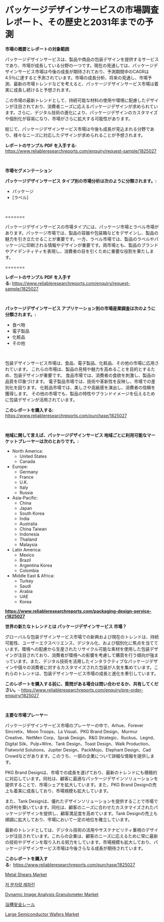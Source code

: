 <p><h1>パッケージデザインサービスの市場調査レポート、その歴史と2031年までの予測</h1></p><p><strong>市場の概要とレポートの対象範囲</strong></p>
<p><p>パッケージデザインサービスは、製品や商品の包装デザインを提供するサービスであり、市場が成長している分野の一つです。現在の見通しでは、パッケージデザインサービス市場は今後の成長が期待されており、予測期間中のCAGRは4.5％に達すると予測されています。市場の成長分析、将来の見通し、市場予測、最新の市場トレンドなどを考えると、パッケージデザインサービス市場は着実に成長し続けると予想されます。</p><p>この市場の最新トレンドとして、持続可能な材料の使用や環境に配慮したデザインが注目されており、消費者ニーズに応えるパッケージデザインが求められています。さらに、デジタル技術の進化により、パッケージデザインのカスタマイズや個別化が容易になり、市場がさらに拡大する可能性があります。</p><p>総じて、パッケージデザインサービス市場は今後も成長が見込まれる分野であり、様々なニーズに対応したデザインが求められることが予想されます。</p></p>
<p><strong>レポートのサンプル PDF を入手する:</strong> <a href="https://www.reliableresearchreports.com/enquiry/request-sample/1825027">https://www.reliableresearchreports.com/enquiry/request-sample/1825027</a></p>
<p>&nbsp;</p>
<p><strong>市場セグメンテーション</strong></p>
<p><strong>パッケージデザインサービス タイプ別の市場分析は次のように分類されます。:</strong></p>
<p><ul><li>パッケージ</li><li>[ラベル]</li></ul></p>
<p>&nbsp;</p>
<p><p>=======</p><p>パッケージデザインサービスの市場タイプには、パッケージ市場とラベル市場があります。パッケージ市場では、製品の容器や包装箱などをデザインし、製品の魅力を引き立たせることが重要です。一方、ラベル市場では、製品のラベルやパッケージに印刷される情報やデザインが重要です。両市場とも、製品のブランドやアイデンティティを表現し、消費者の目を引くために重要な役割を果たします。</p><p>=======</p></p>
<p><strong>レポートのサンプル PDF を入手する:</strong>&nbsp;<a href="https://www.reliableresearchreports.com/enquiry/request-sample/1825027">https://www.reliableresearchreports.com/enquiry/request-sample/1825027</a></p>
<p>&nbsp;</p>
<p><strong> パッケージデザインサービス アプリケーション別の市場産業調査は次のように分類されます。:</strong></p>
<p><ul><li>食べ物</li><li>電子製品</li><li>化粧品</li><li>その他</li></ul></p>
<p>&nbsp;</p>
<p><p>包装デザインサービス市場は、食品、電子製品、化粧品、その他の市場に応用されています。 これらの市場は、製品の見栕や魅力を高めることを目的とするため、包装デザインが重要です。 食品市場では、消費者の食欲を刺激し、製品の品質を印象づけます。 電子製品市場では、技術や革新性を反映し、市場での差別化を図ります。 化粧品市場では、美しさや高級感を演出し、消費者の信頼を獲得します。 その他の市場でも、製品の特性やブランドイメージを伝えるために包装デザインが活用されています。</p></p>
<p><strong>このレポートを購入する:</strong>&nbsp; <a href="https://www.reliableresearchreports.com/purchase/1825027">https://www.reliableresearchreports.com/purchase/1825027</a></p>
<p>&nbsp;</p>
<p><strong>地域に関して言えば、パッケージデザインサービス 地域ごとに利用可能なマーケットプレーヤーは次のとおりです。:</strong></p>
<p><ul>
    <li>
        North America:
        <ul>
            <li>United States</li>
            <li>Canada</li>
        </ul>
    </li>
    <li>
        Europe:
        <ul>
            <li>Germany</li>
            <li>France</li>
            <li>U.K.</li>
            <li>Italy</li>
            <li>Russia</li>
        </ul>
    </li>
    <li>
        Asia-Pacific:
        <ul>
            <li>China</li>
            <li>Japan</li>
            <li>South Korea</li>
            <li>India</li>
            <li>Australia</li>
            <li>China Taiwan</li>
            <li>Indonesia</li>
            <li>Thailand</li>
            <li>Malaysia</li>
        </ul>
    </li>
    <li>
        Latin America:
        <ul>
            <li>Mexico</li>
            <li>Brazil</li>
            <li>Argentina Korea</li>
            <li>Colombia</li>
        </ul>
    </li>
    <li>
        Middle East & Africa:
        <ul>
            <li>Turkey</li>
            <li>Saudi</li>
            <li>Arabia</li>
            <li>UAE</li>
            <li>Korea</li>
        </ul>
    </li>
    </ul></p>
<p><strong><a href="https://www.reliableresearchreports.com/packaging-design-service-r1825027">https://www.reliableresearchreports.com/packaging-design-service-r1825027</a></strong>&nbsp;</p>
<p><strong>世界の新たなトレンドとは パッケージデザインサービス 市場？</strong></p>
<p><p>グローバルな包装デザインサービス市場での新興および現在のトレンドは、持続可能性、ユーザーエクスペリエンス、デジタル化、および個別化に焦点を当てています。環境への配慮から生産されたリサイクル可能な素材を使用した包装デザインが注目されており、消費者が環境への影響を考慮して購買を行う傾向が強まっています。また、デジタル技術を活用したインタラクティブなパッケージデザインや個々の消費者に対するカスタマイズされた包装が人気を集めています。これらのトレンドは、包装デザインサービス市場の成長と進化を牽引しています。</p></p>
<p><strong>このレポートを購入する前に、質問がある場合は問い合わせるか、共有してください。</strong>- <a href="https://www.reliableresearchreports.com/enquiry/pre-order-enquiry/1825027">https://www.reliableresearchreports.com/enquiry/pre-order-enquiry/1825027</a></p>
<p>&nbsp;</p>
<p><strong>主要な市場プレーヤー</strong></p>
<p><p>パッケージデザインサービス市場のプレーヤーの中で、Arhue、Forever Sincretix、Moon Troops、La Visual、PKG Brand Design、Murmur Creative、NetMen Corp、Sprak Design、R&G Strategic、Ruckus、Legnd、Digital Silk、Pulp+Wire、Tank Design、Toast Design、Walk Production、Flatworld Solutions、Jupiter Design、PackMojo、Elephant Design、Cad Crowdなどがあります。このうち、一部の企業について詳細な情報を提供します。</p><p>PKG Brand Designは、市場での成長を遂げており、最新のトレンドにも積極的に対応しています。同社は、顧客に最適なパッケージデザインソリューションを提供することで、市場シェアを拡大しています。また、PKG Brand Designの売上も着実に成長しており、市場規模も拡大しています。</p><p>また、Tank Designは、優れたデザインソリューションを提供することで市場での評判を築いています。同社は、顧客のニーズに合わせたカスタマイズされたパッケージデザインを提供し、顧客満足度を高めています。Tank Designの売上も順調に拡大しており、市場において一定の地位を確立しています。</p><p>最新のトレンドとしては、デジタル技術の活用やサステナビリティ重視のデザインが注目されています。これらの企業は、顧客のニーズに応えるために常に最新の技術やデザインを取り入れる努力をしています。市場規模も拡大しており、パッケージデザインサービス市場は今後さらなる成長が期待されています。</p></p>
<p><strong>このレポートを購入する:</strong>&nbsp;&nbsp;<a href="https://www.reliableresearchreports.com/purchase/1825027">https://www.reliableresearchreports.com/purchase/1825027</a></p>
<p><p><a href="https://github.com/Sherrillcrooksxa8i18ucf2m/Market-Research-Report-List-2/blob/main/metal-shears-market.md">Metal Shears Market</a></p><p><a href="https://github.com/RichardLueilwitz787/Market-Research-Report-List-1/blob/main/571520929003.md">저 분자량 헤파린</a></p><p><a href="https://www.linkedin.com/pulse/dynamic-image-analysis-granulometer-market-comprehensive-assessment-fp9bc?trackingId=75jkIBdyOaN223i81zWrrQ%3D%3D">Dynamic Image Analysis Granulometer Market</a></p><p><a href="https://github.com/JacksonWiza1924/Market-Research-Report-List-1/blob/main/370575631487.md">浴槽安全レール</a></p><p><a href="https://www.linkedin.com/pulse/large-semiconductor-wafers-market-comprehensive-assessment-dj5bc?trackingId=pL0rV4WBzfydgU6MyBZFhQ%3D%3D">Large Semiconductor Wafers Market</a></p></p>